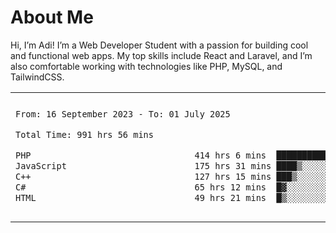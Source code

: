 <table border="0">
 <h1>About Me</h1>
 <p> Hi, I’m Adi! I’m a Web Developer Student with a passion for building cool and functional web apps. My top skills include React and Laravel, and I’m also comfortable working with technologies like PHP, MySQL, and TailwindCSS.


 <tr>
  <td>
  
 
 <!--START_SECTION:waka-->

```txt
From: 16 September 2023 - To: 01 July 2025

Total Time: 991 hrs 56 mins

PHP                                414 hrs 6 mins  ██████████▒░░░░░░░░░░░░░░   41.30 %
JavaScript                         175 hrs 31 mins ████▒░░░░░░░░░░░░░░░░░░░░   17.51 %
C++                                127 hrs 15 mins ███▒░░░░░░░░░░░░░░░░░░░░░   12.69 %
C#                                 65 hrs 12 mins  █▓░░░░░░░░░░░░░░░░░░░░░░░   06.50 %
HTML                               49 hrs 21 mins  █▒░░░░░░░░░░░░░░░░░░░░░░░   04.92 %
```

<!--END_SECTION:waka-->
  </td>
    <td>
   <div align="start">
        <a href="https://open.spotify.com/user/dxso20he52f5d4ti73duavf95">
        <img width="200px" src="https://spotify-github-profile.kittinanx.com/api/view.svg?uid=dxso20he52f5d4ti73duavf95&cover_image=true&theme=default&show_offline=false&background_color=121212&interchange=false" alt="Spotify Now Playing">
    </a>
</div> 

  </td>
 </tr>

</table>





